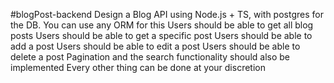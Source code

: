 #blogPost-backend
Design a Blog API using Node.js + TS, with postgres for the DB. 
You can use any ORM for this
Users should be able to get all blog posts
Users should be able to get a specific post
Users should be able to add a post
Users should be able to edit a post
Users should be able to delete a post
Pagination and the search functionality should also be implemented
Every other thing can be done at your discretion
